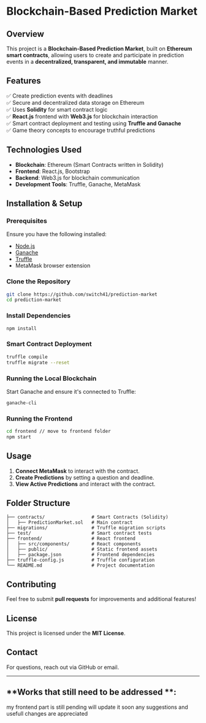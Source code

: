 # Blockchain-Based Prediction Market

## Overview

This project is a **Blockchain-Based Prediction Market**, built on **Ethereum smart contracts**, allowing users to create and participate in prediction events in a **decentralized, transparent, and immutable** manner.

## Features

✅ Create prediction events with deadlines\
✅ Secure and decentralized data storage on Ethereum\
✅ Uses **Solidity** for smart contract logic\
✅ **React.js** frontend with **Web3.js** for blockchain interaction\
✅ Smart contract deployment and testing using **Truffle and Ganache**\
✅ Game theory concepts to encourage truthful predictions

## Technologies Used

- **Blockchain**: Ethereum (Smart Contracts written in Solidity)
- **Frontend**: React.js, Bootstrap
- **Backend**: Web3.js for blockchain communication
- **Development Tools**: Truffle, Ganache, MetaMask

## Installation & Setup

### Prerequisites

Ensure you have the following installed:

- [Node.js](https://nodejs.org/)
- [Ganache](https://trufflesuite.com/ganache/)
- [Truffle](https://www.trufflesuite.com/)
- MetaMask browser extension

### Clone the Repository

```bash
git clone https://github.com/switch41/prediction-market
cd prediction-market
```

### Install Dependencies

```bash
npm install
```

### Smart Contract Deployment

```bash
truffle compile
truffle migrate --reset
```

### Running the Local Blockchain

Start Ganache and ensure it's connected to Truffle:

```bash
ganache-cli
```

### Running the Frontend

```bash
cd frontend // move to frontend folder
npm start
```

## Usage

1. **Connect MetaMask** to interact with the contract.
2. **Create Predictions** by setting a question and deadline.
3. **View Active Predictions** and interact with the contract.

## Folder Structure

```
├── contracts/                 # Smart Contracts (Solidity)
│   ├── PredictionMarket.sol   # Main contract
├── migrations/                # Truffle migration scripts
├── test/                      # Smart contract tests
├── frontend/                  # React frontend
│   ├── src/components/        # React components
│   ├── public/                # Static frontend assets
│   ├── package.json           # Frontend dependencies
├── truffle-config.js          # Truffle configuration
└── README.md                  # Project documentation
```

## Contributing

Feel free to submit **pull requests** for improvements and additional features!

## License

This project is licensed under the **MIT License**.

## Contact

For questions, reach out via GitHub or email.

---

 ## **Works that still need to be addressed **:

my frontend part is still pending will update it soon any suggestions and usefull changes are appreciated 

